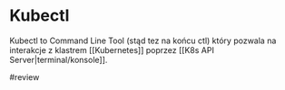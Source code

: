 # Kubectl

Kubectl to Command Line Tool (stąd tez na końcu ctl) który pozwala na interakcje z klastrem [[Kubernetes]] poprzez [[K8s API Server|terminal/konsole]].

#review 